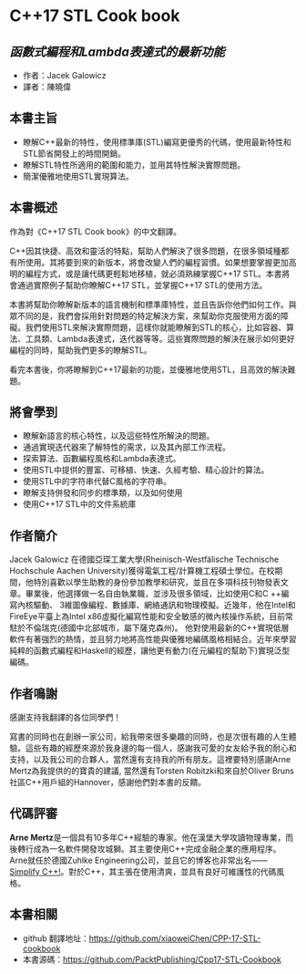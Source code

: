 C++17 STL Cook book
=========================
*函數式編程和Lambda表達式的最新功能*
-------------------------
- 作者：Jacek Galowicz
- 譯者：陳曉偉

## 本書主旨

- 瞭解C++最新的特性，使用標準庫(STL)編寫更優秀的代碼，使用最新特性和STL節省開發上的時間開銷。
- 瞭解STL特性所適用的範圍和能力，並用其特性解決實際問題。
- 簡潔優雅地使用STL實現算法。

## 本書概述

作為對《C++17 STL Cook book》的中文翻譯。

C++因其快捷、高效和靈活的特點，幫助人們解決了很多問題，在很多領域種都有所使用。其將要到來的新版本，將會改變人們的編程習慣。如果想要掌握更加高明的編程方式，或是讓代碼更輕鬆地移植，就必須熟練掌握C++17 STL。本書將會通過實際例子幫助你瞭解C++17 STL，並掌握C++17 STL的使用方法。

本書將幫助你瞭解新版本的語言機制和標準庫特性，並且告訴你他們如何工作。與眾不同的是，我們會採用針對問題的特定解決方案，來幫助你克服使用方面的障礙。我們使用STL來解決實際問題，這樣你就能瞭解到STL的核心，比如容器、算法、工具類、Lambda表達式，迭代器等等。這些實際問題的解決在展示如何更好編程的同時，幫助我們更多的瞭解STL。

看完本書後，你將瞭解到C++17最新的功能，並優雅地使用STL，且高效的解決難題。

## 將會學到

- 瞭解新語言的核心特性，以及這些特性所解決的問題。
- 通過實現迭代器來了解特性的需求，以及其內部工作流程。
- 探索算法、函數編程風格和Lambda表達式。
- 使用STL中提供的豐富、可移植、快速、久經考驗、精心設計的算法。
- 使用STL中的字符串代替C風格的字符串。
- 瞭解支持併發和同步的標準類，以及如何使用
- 使用C++17 STL中的文件系統庫

## 作者簡介

Jacek Galowicz 在德國亞琛工業大學(Rheinisch-Westfälische Technische Hochschule Aachen University)獲得電氣工程/計算機工程碩士學位。在校期間，他特別喜歡以學生助教的身份參加教學和研究，並且在多項科技刊物發表文章。畢業後，他選擇做一名自由執業職，並涉及很多領域，比如使用C和C ++編寫內核驅動、 3維圖像編程、數據庫、網絡通訊和物理模擬。近幾年，他在Intel和FireEye平臺上為Intel x86虛擬化編寫性能和安全敏感的微內核操作系統，目前常駐於不倫瑞克(德國中北部城市，屬下薩克森州)。 他對使用最新的C++實現低層軟件有著強烈的熱情，並且努力地將高性能與優雅地編碼風格相結合。近年來學習純粹的函數式編程和Haskell的經歷，讓他更有動力(在元編程的幫助下)實現泛型編碼。 

## 作者鳴謝

感謝支持我翻譯的各位同學們！

寫書的同時也在創辦一家公司，給我帶來很多樂趣的同時，也是次很有趣的人生體驗。這些有趣的經歷來源於我身邊的每一個人，感謝我可愛的女友給予我的耐心和支持，以及我公司的合夥人，當然還有支持我的所有朋友。這裡要特別感謝Arne Mertz為我提供的的寶貴的建議, 當然還有Torsten  Robitzki和來自於Oliver Bruns社區C++用戶組的Hannover，感謝他們對本書的反饋。

## 代碼評審

**Arne Mertz**是一個具有10多年C++經驗的專家。他在漢堡大學攻讀物理專業，而後轉行成為一名軟件開發攻城獅。其主要使用C++完成金融企業的應用程序。Arne就任於德國Zuhlke Engineering公司，並且它的博客也非常出名——[Simplify C++!](https://arne-mertz.de)。對於C++，其主張在使用清爽，並具有良好可維護性的代碼風格。


## 本書相關

- github 翻譯地址：https://github.com/xiaoweiChen/CPP-17-STL-cookbook
- 本書源碼：https://github.com/PacktPublishing/Cpp17-STL-Cookbook
